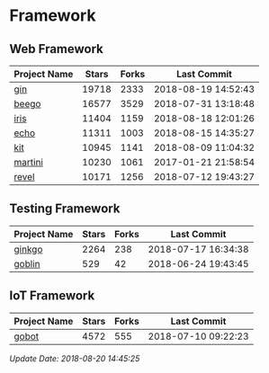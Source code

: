 # Framework

## Web Framework

| Project Name | Stars | Forks | Last Commit |
| ------------ | ----- | ----- | ----------- |
| [gin](https://github.com/gin-gonic/gin) | 19718 | 2333 | 2018-08-19 14:52:43 |
| [beego](https://github.com/astaxie/beego) | 16577 | 3529 | 2018-07-31 13:18:48 |
| [iris](https://github.com/kataras/iris) | 11404 | 1159 | 2018-08-18 12:01:26 |
| [echo](https://github.com/labstack/echo) | 11311 | 1003 | 2018-08-15 14:35:27 |
| [kit](https://github.com/go-kit/kit) | 10945 | 1141 | 2018-08-09 11:04:32 |
| [martini](https://github.com/go-martini/martini) | 10230 | 1061 | 2017-01-21 21:58:54 |
| [revel](https://github.com/revel/revel) | 10171 | 1256 | 2018-07-12 19:43:27 |

## Testing Framework

| Project Name | Stars | Forks | Last Commit |
| ------------ | ----- | ----- | ----------- |
| [ginkgo](https://github.com/onsi/ginkgo) | 2264 | 238 | 2018-07-17 16:34:38 |
| [goblin](https://github.com/franela/goblin) | 529 | 42 | 2018-06-24 19:43:45 |

## IoT Framework

| Project Name | Stars | Forks | Last Commit |
| ------------ | ----- | ----- | ----------- |
| [gobot](https://github.com/hybridgroup/gobot) | 4572 | 555 | 2018-07-10 09:22:23 |

*Update Date: 2018-08-20 14:45:25*
